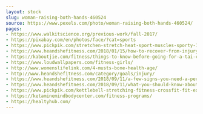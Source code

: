 ```yaml
---
layout: stock
slug: woman-raising-both-hands-460524
source: https://www.pexels.com/photo/woman-raising-both-hands-460524/
pages:
- https://www.walkitscience.org/previous-work/fall-2017/
- https://pixabay.com/en/photos/face/?cat=sports
- https://www.pickpik.com/stretchen-stretch-heat-sport-muscles-sporty-146440
- https://www.heandshefitness.com/2018/01/15/how-to-recover-from-injury-faster/
- https://kaboutjie.com/fitness/things-to-know-before-going-for-a-tai-chi-class/
- https://www.loudwallpapers.com/fitness-girls/
- http://www.womenslifelink.com/4-musts-bone-health-age/
- http://www.heandshefitness.com/category/goals/injury/
- https://www.heandshefitness.com/2018/09/11/a-few-signs-you-need-a-personal-injury-lawyer/
- https://www.heandshefitness.com/2018/09/11/what-you-should-know-about-truck-accidents/
- https://www.pickpik.com/kettlebell-stretching-fitness-crossfit-fit-exercise-94512
- https://ketaminemindbodycenter.com/fitness-programs/
- https://healtyhub.com/
---
```

